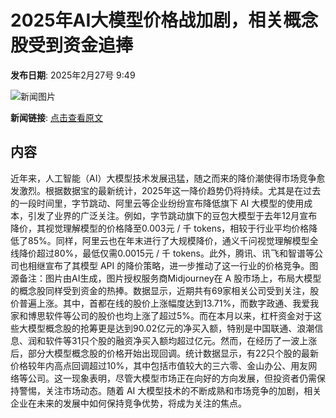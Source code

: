# 2025年AI大模型价格战加剧，相关概念股受到资金追捧

**发布日期**: 2025年2月27号 9:49

![新闻图片](https://pic.chinaz.com/picmap/202305091556160776_8.jpg)

**新闻链接**: [点击查看原文](https://www.aibase.com/zh/news/15767)

## 内容

近年来，人工智能（AI）大模型技术发展迅猛，随之而来的降价潮使得市场竞争愈发激烈。根据数据宝的最新统计，2025年这一降价趋势仍将持续。尤其是在过去的一段时间里，字节跳动、阿里云等企业纷纷宣布降低旗下 AI 大模型的使用成本，引发了业界的广泛关注。例如，字节跳动旗下的豆包大模型于去年12月宣布降价，其视觉理解模型的价格降至0.003元 / 千 tokens，相较于行业平均价格降低了85%。同样，阿里云也在年末进行了大规模降价，通义千问视觉理解模型全线降价超过80%，最低仅需0.0015元 / 千 tokens。此外，腾讯、讯飞和智谱等公司也相继宣布了其模型 API 的降价策略，进一步推动了这一行业的价格竞争。图源备注：图片由AI生成，图片授权服务商Midjourney在 A 股市场上，布局大模型的概念股同样受到资金的热捧。数据显示，近期共有69家相关公司受到关注，股价普遍上涨。其中，首都在线的股价上涨幅度达到13.71%，而数字政通、我爱我家和博思软件等公司的股价也均上涨了超过5%。而在本月以来，杠杆资金对于这些大模型概念股的抢筹更是达到90.02亿元的净买入额，特别是中国联通、浪潮信息、润和软件等31只个股的融资净买入额均超过亿元。然而，在经历了一波上涨后，部分大模型概念股的价格开始出现回调。统计数据显示，有22只个股的最新价格较年内高点回调超过10%，其中包括市值较大的三六零、金山办公、用友网络等公司。这一现象表明，尽管大模型市场正在向好的方向发展，但投资者仍需保持警惕，关注市场动态。随着 AI 大模型技术的不断成熟和市场竞争的加剧，相关企业在未来的发展中如何保持竞争优势，将成为关注的焦点。
